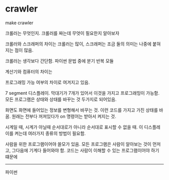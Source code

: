 # crawler
make crawler

크롤러는 무엇인지. 크롤러를 짜는데 무엇이 필요한지 알아보자

크롤러와 스크래퍼의 차이는 크롤러는 많이, 스크래퍼는 조금 둘의 의미는 나중에 붙혀지는 점이 많음. 

크롤러는 생각보다 간단함. 
파이썬 문법 중에 분기 반복 모듈 

계산기와 컴퓨터의 차이는 

프로그래밍 가능 여부의 차이로 여겨지고 있음. 

7 segment 디스플레이. 막대기가 7개가 있어서 이것을 가지고 프로그래밍이 가능함. 
모든 프로그램은 상태와 상태를 바꾸는 것 두가지로 되어있음. 

화면도 화면에 들어있는 정보를 변형해서 바꾸는 것. 이런 코드를 가지고 가진 상태를 바꿈. 
원래는 전부다 꺼져있다가 on 명령어는 받아서 켜지는 것. 

시계일 때, 시계가 아닐때 순서대로가 아니라 순서대로 표시할 수 없을 때. 
이 디스플레이를 켜는데 여러가지 종류의 방법이 필요함. 

사람을 위한 프로그램이어야 쓸모가 있음. 모든 프로그램은 사람이 알아보는 것이 먼저고, 그다음에 기계다 들어와야 함. 
코드는 사람이 이해할 수 있는 프로그램이어야 하기 떄문에

---
파이썬 

